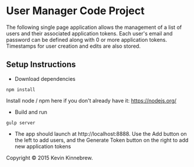 # User Manager Code Project

The following single page application allows the management of a list of users and their associated application tokens. Each user's email and password can be defined along with 0 or more application tokens. Timestamps for user creation and edits are also stored.

## Setup Instructions

- Download dependencies

`npm install`

Install node / npm here if you don't already have it: https://nodejs.org/

- Build and run

`gulp server`

- The app should launch at http://localhost:8888. Use the Add button on the left to add users, and the Generate Token button on the right to add new application tokens


Copyright © 2015 Kevin Kinnebrew.
